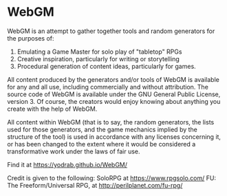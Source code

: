 # WebGM

WebGM is an attempt to gather together tools and random generators for the purposes of:
 1) Emulating a Game Master for solo play of "tabletop" RPGs
 2) Creative inspiration, particularly for writing or storytelling
 3) Procedural generation of content ideas, particularly for games.
 
All content produced by the generators and/or tools of WebGM is available for any and all use, including commercially and without attribution. The source code of WebGM is available under the GNU General Public License, version 3. Of course, the creators would enjoy knowing about anything you create with the help of WebGM.

All content within WebGM (that is to say, the random generators, the lists used for those generators, and the game mechanics implied by the structure of the tool) is used in accordance with any licenses concerning it, or has been changed to the extent where it would be considered a transformative work under the laws of fair use. 

Find it at https://yodrab.github.io/WebGM/

Credit is given to the following:
 SoloRPG at https://www.rpgsolo.com/
 FU: The Freeform/Universal RPG, at http://perilplanet.com/fu-rpg/
 
